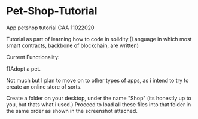 # Pet-Shop-Tutorial
App petshop tutorial CAA 11022020


Tutorial as part of learning how to code in solidity.(Language in which most smart contracts, backbone of blockchain, are written)

Current Functionality:

 1)Adopt a pet.


Not much but I plan to move on to other types of apps, as i intend to try to create an online store of sorts.

Create a folder on your desktop, under the name "Shop" (its honestly up to you, but thats what i used.) Proceed to load all these files into that folder in the same order as shown in the screenshot attached.
